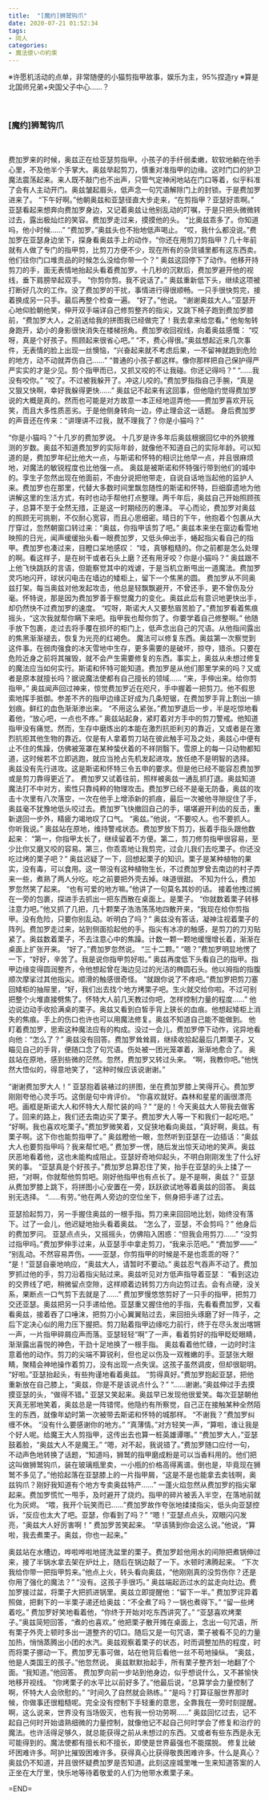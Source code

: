 ```yaml
---
title:  "[魔约]狮鹫钩爪"
date: 2020-07-21 01:52:34
tags:
- 同人
categories:
- 魔法使いの約束
---
```

※许愿机活动的点单，非常随便的小猫剪指甲故事，娱乐为主，95%捏造ry
※算是北国师兄弟+央国父子中心……？
<!--more-->
<br>

### \[魔约\]狮鹫钩爪
<br>

费加罗来的时候，奥兹正在给亚瑟剪指甲。小孩子的手纤弱柔嫩，软软地躺在他手心里，不及他半个手掌大。奥兹举起剪刀，慎重对准指甲的边缘。这时门口的护卫魔法震荡起来。来人既不敲门也不出声，只管气定神闲地站在门口等着，似乎料准了会有人主动开门。奥兹皱起眉头，低声念一句咒语解除门上的封锁。于是费加罗进来了。
“下午好啊。”他朝奥兹和亚瑟径直大步走来，“在剪指甲？亚瑟好乖啊。”
亚瑟看起来想奔向费加罗身边，又记着奥兹让他别乱动的叮嘱，于是只把头微微转过去，露出极灿烂的笑容。费加罗走过来，摸摸他的头。
“比奥兹乖多了。你知道吗，他小时候……”
“费加罗。”奥兹头也不抬地低声喝止。
“哎，我什么都没说。”费加罗在亚瑟身边坐下，探身看奥兹手上的动作，“你还在用剪刀剪指甲？几十年前就有人做了专门的指甲剪，比剪刀方便不少，现在所有的杂货铺里都有这东西卖。他们往你门口堆贡品的时候怎么没给你带一个？”
奥兹这回停下了动作。他移开持剪刀的手，面无表情地抬起头看着费加罗。十几秒的沉默后，费加罗避开他的视线，垂下肩膀举起双手。
“你剪你剪。我不说话了。”
奥兹重新低下头，继续这项被打断好几次的工作。没了费加罗的干扰，事情进行得很顺畅。一只手很快剪完，接着换成另一只手。最后再整个检查一遍。
“好了。”他说。
“谢谢奥兹大人。”亚瑟开心地仰脸朝他笑，伸开双手端详自己修剪整齐的指尖，又跳下椅子跑到费加罗膝前，“费加罗大人，之前送给我的拼图我已经做完了！我去拿来给您看。”
他匆匆转身跑开，幼小的身影很快消失在楼梯拐角。费加罗收回视线，向着奥兹感慨：
“哎呀，真是个好孩子。照顾起来很省心吧。”
“不，费心得很。”奥兹想起近来几次事件，无表情的脸上出现一丝懊恼，“兴奋起来就不考虑后果，一不留神就跑到危险的地方，动不动就弄伤自己……”
“普通的小孩子都这样。像你那样把自己保护得严严实实的才是少见。剪个指甲而已，又抓又咬的不让我碰。你还记得吗？”
“……我没有咬你。”
“咬了。不过被我躲开了。冲这儿咬的。”费加罗指指自己手腕，“真是又狠又快啊，幸好我躲得更快……”
奥兹记不起来有这回事，但他隐约觉得费加罗说的大概是真的。然而也可能是对方故意一本正经地逗弄他——费加罗喜欢开玩笑，而且大多性质恶劣。于是他侧身转向一边，停止理会这一话题。
身后费加罗的声音还在传来：“讲理讲不过我，就不理我了？你是小猫吗？”
<br>

“你是小猫吗？”十几岁的费加罗说。
十几岁是许多年后奥兹根据回忆中的外貌推测的岁数。奥兹不知道费加罗的实际年龄，就像他不知道自己的实际年龄。可以知道的是，费加罗年纪比他大一点，与斯诺和怀特的相识比他早一点，并且很麻烦地，对魔法的敏锐程度也比他强一点。
奥兹是被斯诺和怀特强行带到他们的城中的。孪生子忽然出现在他面前，不由分说把他带走，自说自话地当起他的监护人来。费加罗也在那里，代替大多数时间里飘忽随性的斯诺和怀特，巨细靡遗地为他讲解这里的生活方式，有时也动手帮他打点整理。两千年后，奥兹自己开始照顾孩子，总算不至于全然无措，正是这一时期经历的惠泽。
平心而论，费加罗对奥兹的照顾无可挑剔，不仅耐心宽容，而且心思细密。晴日的下午，他抱着个包裹从大厅穿过，忽然朝窗口转过来：“奥兹，你指甲该剪了吧。”
奥兹本来坐在窗边看雪地映照的日光，闻声缓缓抬头看一眼费加罗，又低头伸出手，蜷起指尖看自己的指甲。费加罗也凑过来，目瞪口呆地感叹：
“哇，真够粗糙的。你之前都是怎么处理的啊。看这样子，是在树干或者石头上磨？还有用牙咬？你是小猫吗？”
奥兹跟不上他飞快跳跃的言语，但能察觉其中的戏谑，于是当机立断甩出一道魔法。费加罗灵巧地闪开，球状闪电击在墙边的矮柜上，留下一个焦黑的圆。
费加罗从不同奥兹打架。每当奥兹对他发起攻击，他总是轻飘飘避开，不曾还手，更不曾伤及分毫。怀特说，那是因为费加罗善于察觉魔力的变化。奥兹此后有意识地更快出手，却仍然快不过费加罗的速度。
“哎呀，斯诺大人又要愁眉苦脸了。”费加罗看着焦痕摇头，“这次我就帮你瞒下来吧。指甲我也帮你剪了。你要学着自己修整啊。”
他随手放下包裹，走过去将手覆在损坏的柜门上，低声念出自己的咒语。从他指间露出的焦黑渐渐褪去，恢复为光亮的红褐色。
魔法可以修复东西。奥兹第一次察觉到这件事。在弱肉强食的冰天雪地中生存，更多需要的是破坏，掠夺，猎杀。只要在危险近身之前将其摧毁，就不会产生需要修复的东西。事实上，奥兹从未想过修复的魔法应当如何实行。斯诺和怀特可能知道。费加罗是从他们那里学来的吗？又或者是原本就擅长吗？据说魔法使都有自己擅长的领域……
“来，手伸出来。给你剪指甲。”
奥兹闻声回过神来，惊觉费加罗近在咫尺，手中握着一把剪刀。他不假思索地挥手抵御。参差不齐的指甲边缘正好成为几条短锯，在费加罗手背上割出一排划痕。鲜红的血色渐渐渗出来。
“不用这么紧张。”费加罗退后一步，半是吃惊地看着他，“放心吧，一点也不疼。”
奥兹站起身，紧盯着对方手中的剪刀警戒。他知道指甲没有痛觉。然而，生存中磨炼出的本能在激烈抗拒利刃的靠近，又或者是在激烈抗拒其他生物的靠近。仅是有人拿着剪刀站在彼此触手可及之处，奥兹心中便有止不住的焦躁，仿佛被笼罩在某种蛰伏着的不祥阴翳下。雪原上的每一只动物都知道，这时候若不立即逃跑，就应当抢占先机发起进攻。放任绝不是明智的选择。
奥兹没有先行进攻。这是斯诺和怀特三令五申的要求。但是他已经不能容忍费加罗或是剪刀靠得更近了。
费加罗又试着往前，照样被奥兹一通乱抓打退。奥兹知道魔法打不中对方，索性只靠纯粹的物理攻击。费加罗已经不是毫无防备，奥兹的攻击十次里有八次落空，一次在他手上增添新的抓痕，最后一次被他寻隙捉住了手，奥兹毫不犹豫地低头咬过去。费加罗飞快撤回自己的手，堪堪避开利齿的反击，重新退回一步外，精疲力竭地叹了口气。
“奥兹。”他说，“不要咬人。也不要抓人。你听我说。”
奥兹站在原地，维持警戒状态。费加罗放下剪刀，扳着手指头跟他数起来：
“第一，你指甲太长了，继续留着不方便。第二，剪刀修剪指甲很容易，至少比你又磨又咬的容易。第三，你乖乖地让我剪完，过会儿我们去吃栗子。你还没吃过烤的栗子吧？”
奥兹迟疑了一下，回想起栗子的知识。栗子是某种植物的果实，没有毒，可以食用。这一带没有这种植物生长，不过费加罗曾去南边的村子弄来一些，煮熟了两人分吃。吃之前要把外壳去掉。味道很甜。
不知为什么，费加罗忽然笑了起来。
“也有可爱的地方嘛。”他讲了一句莫名其妙的话。
接着他拽过搁在一旁的包裹，探进手去抓出一把东西散在桌面上。是栗子。
“你就数着栗子转移注意力吧。”他又抓了几把，几十颗栗子浩浩荡荡地四散开来，“我现在给你剪指甲。没有危险，只要你别乱动。听明白了吗？”
奥兹没有答话，凝神注视着栗子的阵列。费加罗走过来，站到侧面拾起他的手。指尖有冰凉的触感，是剪刀的刀刃贴紧了。奥兹数着栗子，不去注意心中的焦躁。计数一颗一颗地缓慢增长着，渐渐在桌面上扩张开来。
“好了。”费加罗忽然说。
“三十二颗。”
“嗯？”费加罗明显地愣了一下，“好好，辛苦了。我是说你指甲剪好啦。”
奥兹再度低下头看自己的指甲。指甲边缘变得圆润整齐，令他想起曾在海边见过的光洁的椭圆石头。他以拇指的指腹顺次摩挲过其他指尖。顺滑的触感很奇怪。
“就跟你说了不疼吧。”费加罗把剪刀塞回矮柜的抽屉里，“好，我们出去找个地方烤栗子吧。生火就交给你啦。不过可别把整个火堆直接劈焦了。怀特大人前几天教过你吧，怎样控制力量的程度……”
他边说边动手收拾满桌的栗子。奥兹又看到白皙手背上狭长的血痕。他想起矮柜上消失的焦痕。手上的伤口也许也可以用魔法修复。奥兹不知道自己能不能做到。
他盯着费加罗，思索这种魔法应有的构成。没过一会儿，费加罗停下动作，诧异地看向他：“怎么了？”
奥兹没有回答。费加罗耸耸肩，继续收拾起最后几颗栗子，又瞄见自己的手背，便随口念了句咒语。伤处被一团光笼罩着，渐渐地愈合了。
奥兹站在原地，感到些微的茫然。忽然，费加罗又转过头来。
“啊，我教你吧。”他恍然大悟似的，得意地笑了，“这种时候应该说谢谢。”
<br>

“谢谢费加罗大人！”
亚瑟抱着装裱过的拼图，坐在费加罗膝上笑得开心。费加罗刚刚夸他心灵手巧。这倒是句中肯评价。
“你喜欢就好。森林和星星的画很漂亮吧。画框是斯诺大人和怀特大人帮忙装的吗？”
“是的！今天奥兹大人带我去做客了。回来的路上，我们还去南边买了栗子。费加罗大人等一下和我们一起吃吧。”
“好啊。我也喜欢吃栗子。”费加罗微笑着，又促狭地看向奥兹，“真好啊，奥兹。有栗子啊。这下你也能剪指甲了。”
奥兹瞪他一眼，忽然听到亚瑟在一边插话：“奥兹大人也要剪指甲吗？我来帮忙吧。”
费加罗一愣，随后发出惊天动地的笑声。奥兹厌恶地看着他，这也未能构成阻止。亚瑟好奇地仰起头，不明白刚刚发生了什么好笑的事。
“亚瑟真是个好孩子。”费加罗总算忍住了笑，抬手在亚瑟的头上揉了一把，“对啊，你就帮他剪剪吧。刚好他指甲也有点长了。是不是啊，奥兹？”
亚瑟从费加罗膝上跳下，将拼图小心安置在一旁，跃跃欲试地等着奥兹的回答。
奥兹别无选择。
“……有劳。”他在两人旁边的空位坐下，侧身把手递了过去。
<br>

亚瑟拾起剪刀，另一手握住奥兹的一根手指。剪刀来来回回地比划，始终没有落下。过了一会儿，他迟疑地抬头看着奥兹。
“怎么了，亚瑟，不会剪吗？” 他身后的费加罗问。
亚瑟点点头，又摇摇头，仿佛陷入困惑：“但我会用剪刀……”
“没剪过指甲吗。”费加罗伸手过来，从亚瑟手中拿走剪刀，“我来示范吧。”
“费加罗——”
“别乱动。不然容易弄伤。——亚瑟，你剪指甲的时候是不是也乖乖的呀？”
“是！”亚瑟自豪地响应，“奥兹大人，请暂时不要动。”
奥兹忍气吞声不动了。费加罗抓过他的手，剪刀沿着指尖贴过来。奥兹听见对方低声指导着亚瑟：
“看到这边的交界线了吧，稍微留点空隙，这样顺着边转剪刀方向边剪过去。会有点硬，没关系，果断点一口气剪下去就是了……”
费加罗慢悠悠剪好了一只手的指甲，把剪刀交还亚瑟。奥兹把另一只手递给他。亚瑟重又握住他的手指，先看看费加罗，又看看奥兹，接着吞了口唾沫，把剪刀小心翼翼贴过去，来回扭头琢磨了好一阵子，之后下定决心似的用力压下握把。剪刀贴着指甲边缘吃力前行，终于在尽头发出喀锵一声，一片指甲碎屑应声而落。亚瑟轻轻“啊”了一声，看着剪好的指甲眨眨眼睛，渐渐露出喜悦的神色，干劲十足地换了一根手指。
奥兹看着他忙碌，一边时时注意着他的动作。剪刀的尖端不算锐利，但也足以伤及一双稚嫩的手。亚瑟张大眼睛，聚精会神地操作着剪刀，没有出现一点失误。这孩子虽然调皮，但却很聪明。
“好啦。”亚瑟抬起头，有些拘谨地看着奥兹。
“剪得真好。”费加罗抱起亚瑟，把他重新放在自己膝上，“奥兹，你是不是该说点什么？”
“……谢谢。”奥兹伸过手去摸摸亚瑟的头，“做得不错。”
亚瑟又笑起来。奥兹早已发现他很爱笑。每次亚瑟朝他天真无邪地笑着，奥兹总是一阵错愕。他隐约有所察觉，自己正在接触某种全然陌生的东西，就像年幼时第一次被带去斯诺和怀特的城那样。
“不谢我？”费加罗纠缠不休。
“没有什么要感谢你的地方。”
“真薄情。”对方轻笑一声，“算啦，谁让我是个好人呢。给魔王大人剪指甲，这传出去也算一桩英雄谭哪。”
“费加罗大人，”亚瑟鼓着脸，“奥兹大人不是魔王。”
“嗯，对不起，我说错了。”费加罗随口应付一句，不动声色地转换了话题，“知道吗，狮鹫的指甲磨成粉是可以当香料用的。他们把这叫做狮鹫钩爪，装在玻璃瓶里卖，一小瓶的价格高得离谱。倒也是，毕竟现在狮鹫不多见了。”他拾起落在亚瑟膝上的一片指甲屑，“这是不是也能拿去卖钱啊，奥兹钩爪？刚好我知道有个地方专卖奥兹特产……”
一蓬火焰忽然从费加罗的指尖窜起来。费加罗慌忙一甩手，及时避开了烧灼。指甲的碎片被丢入半空，在落地前就化为灰烬。
“喂，我开个玩笑而已……”费加罗故作夸张地揉揉指尖，低头向亚瑟控诉，“反应也太大了吧。亚瑟，你看到了吗？”
“嗯！”亚瑟点点头，双眼闪闪发亮，“奥兹大人好厉害啊！”
费加罗苦笑起来。
“早该猜到你会这么说。”他说，“算啦，我去煮栗子。奥兹，你也一起来。”
<br>

奥兹站在水槽边，哗啦哗啦地搓洗盆里的栗子。费加罗趁他用水的间隙把煮锅伸过来，接了半锅水拿去架在炉灶上，随后在锅边敲了一下。水顿时沸腾起来。
“下次我给你带一把指甲剪来。”他点上火，转头看向奥兹，“他刚刚真的没剪伤你？还是你用了强化的魔法？”
“没有。这孩子手很巧。”
奥兹端起沥过水的盆走向灶边。费加罗接过盆，将栗子大把抓进锅里。奥兹立即提醒他：“留下一半。”
费加罗诧异着照做，把剩下的一半栗子递还给奥兹：“不全煮了吗？一锅也煮得下。”
“留一些烤着吃。”
费加罗好笑地看着他，“你终于开始对吃东西讲究了。”
“亚瑟喜欢烤栗子。”奥兹简短回答，“煮的也喜欢。”
他把栗子散开摊在桌面上，念出一句咒语，所有栗子外壳上顿时多出一道整齐的切口。随后又是一句咒语，栗子被看不见的力量加热，悄悄蒸腾出小团的水汽。奥兹观察着栗子的状态，时而调整加热的程度，时而将栗子挪动一下。费加罗无事可做，站在他背后看他一丝不苟地操纵。
“奥兹，他是人类国王的孩子。”他忽然说。
奥兹默默抬起手，所有栗子整齐划一地翻了个面。“我知道。”他回答。
费加罗向前一步站到他身边，似乎想说什么，又不甚愉快地移开视线。
“你烤栗子的水平比以前好多了。”他最后说，“总算学会力量控制了啊，怀特大人会欣慰的。”
“时间久了自然就会熟练。”
“是吗？打算征服世界那时候，你做事还很粗糙呢。完全没有控制下手轻重的意思，全靠我在一旁时刻提醒。啊，这么说来，世界没有当场毁灭，也有我一份功劳啊……”
奥兹回忆过去，记不起自己何时开始谙熟细微的力量控制，就像他记不起自己何时学会了修复和治疗的魔法。也许活得足够久，就总能获得之前从未想过的东西。又或者有些东西是永无可能得到的。魔法使都有擅长和不擅长，即使是世界最强也不能摆脱。
修复比破坏困难许多。呵护比摧毁困难许多。获得真心比获得敬畏困难许多。什么是真心？奥兹仍不知道，并且很怀疑费加罗是否知道。此刻这座城里唯一生来知道答案的人正坐在大厅里，快乐地等待着敬爱的人们为他带水煮栗子来。
<br>

=END=



